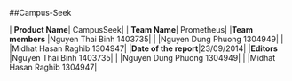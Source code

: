 ##Campus-Seek

| **Product Name**|  CampusSeek|
| **Team Name**|  Prometheus|
|**Team members** |Nguyen Thai Binh 1403735|
|                 |Nguyen Dung Phuong  1304949| 
|                 |Midhat Hasan Raghib  1304947|
|**Date of the report**|23/09/2014|
|**Editors**  |Nguyen Thai Binh 1403735|
|             |Nguyen Dung Phuong  1304949| 
|             |Midhat Hasan Raghib  1304947|


